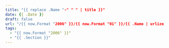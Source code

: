 ```yaml
---
title: "{{ replace .Name "-" " " | title }}"
date: {{ .Date }}
draft: false
url: "/{{ now.Format "2006" }}/{{ now.Format "01" }}/{{ .Name | urlize }}.html"
tags:
  - "{{ now.Format "2006" }}"
  - "{{ .Section }}"
---
```

